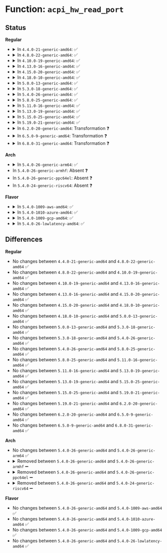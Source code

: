 # Function: <code>acpi_hw_read_port</code>

## Status
<b>Regular</b>
<ul>
<li>
<details>
<summary>In <code>4.4.0-21-generic-amd64</code>: ✅</summary>

```c
acpi_status acpi_hw_read_port(acpi_io_address address, u32 * value, u32 width)
```

```json
{
  "name": "acpi_hw_read_port",
  "collision_type": "Unique Global",
  "inline_type": "No",
  "funcs": [
    {
      "addr": 18446744071583675196,
      "name": "acpi_hw_read_port",
      "external": true,
      "loc": "drivers/acpi/acpica/hwvalid.c:220",
      "file": "drivers/acpi/acpica/hwvalid.c",
      "inline": "seen, unknown",
      "caller_inline": [],
      "caller_func": [
        "drivers/acpi/acpica/exregion.c:acpi_ex_system_io_space_handler",
        "drivers/acpi/acpica/hwregs.c:acpi_hw_read",
        "drivers/acpi/acpica/hwregs.c:acpi_hw_register_read"
      ]
    }
  ],
  "symbols": [
    {
      "addr": 18446744071583675196,
      "name": "acpi_hw_read_port",
      "section": ".text",
      "bind": "STB_GLOBAL",
      "size": 199
    }
  ]
}
```
</details>
</li>
<li>
<details>
<summary>In <code>4.8.0-22-generic-amd64</code>: ✅</summary>

```c
acpi_status acpi_hw_read_port(acpi_io_address address, u32 * value, u32 width)
```

```json
{
  "name": "acpi_hw_read_port",
  "collision_type": "Unique Global",
  "inline_type": "No",
  "funcs": [
    {
      "addr": 18446744071583998898,
      "name": "acpi_hw_read_port",
      "external": true,
      "loc": "drivers/acpi/acpica/hwvalid.c:220",
      "file": "drivers/acpi/acpica/hwvalid.c",
      "inline": "seen, unknown",
      "caller_inline": [],
      "caller_func": [
        "drivers/acpi/acpica/exregion.c:acpi_ex_system_io_space_handler",
        "drivers/acpi/acpica/hwregs.c:acpi_hw_register_read",
        "drivers/acpi/acpica/hwregs.c:acpi_hw_read"
      ]
    }
  ],
  "symbols": [
    {
      "addr": 18446744071583998898,
      "name": "acpi_hw_read_port",
      "section": ".text",
      "bind": "STB_GLOBAL",
      "size": 203
    }
  ]
}
```
</details>
</li>
<li>
<details>
<summary>In <code>4.10.0-19-generic-amd64</code>: ✅</summary>

```c
acpi_status acpi_hw_read_port(acpi_io_address address, u32 * value, u32 width)
```

```json
{
  "name": "acpi_hw_read_port",
  "collision_type": "Unique Global",
  "inline_type": "No",
  "funcs": [
    {
      "addr": 18446744071584140346,
      "name": "acpi_hw_read_port",
      "external": true,
      "loc": "drivers/acpi/acpica/hwvalid.c:220",
      "file": "drivers/acpi/acpica/hwvalid.c",
      "inline": "seen, unknown",
      "caller_inline": [],
      "caller_func": [
        "drivers/acpi/acpica/exregion.c:acpi_ex_system_io_space_handler",
        "drivers/acpi/acpica/hwregs.c:acpi_hw_register_read",
        "drivers/acpi/acpica/hwregs.c:acpi_hw_read"
      ]
    }
  ],
  "symbols": [
    {
      "addr": 18446744071584140346,
      "name": "acpi_hw_read_port",
      "section": ".text",
      "bind": "STB_GLOBAL",
      "size": 203
    }
  ]
}
```
</details>
</li>
<li>
<details>
<summary>In <code>4.13.0-16-generic-amd64</code>: ✅</summary>

```c
acpi_status acpi_hw_read_port(acpi_io_address address, u32 * value, u32 width)
```

```json
{
  "name": "acpi_hw_read_port",
  "collision_type": "Unique Global",
  "inline_type": "No",
  "funcs": [
    {
      "addr": 18446744071584207632,
      "name": "acpi_hw_read_port",
      "external": true,
      "loc": "drivers/acpi/acpica/hwvalid.c:220",
      "file": "drivers/acpi/acpica/hwvalid.c",
      "inline": "seen, unknown",
      "caller_inline": [],
      "caller_func": [
        "drivers/acpi/acpica/exregion.c:acpi_ex_system_io_space_handler",
        "drivers/acpi/acpica/hwregs.c:acpi_hw_register_read",
        "drivers/acpi/acpica/hwregs.c:acpi_hw_read",
        "drivers/acpi/acpica/hwxface.c:acpi_read",
        "drivers/acpi/acpica/hwxface.c:acpi_read"
      ]
    }
  ],
  "symbols": [
    {
      "addr": 18446744071584207632,
      "name": "acpi_hw_read_port",
      "section": ".text",
      "bind": "STB_GLOBAL",
      "size": 202
    }
  ]
}
```
</details>
</li>
<li>
<details>
<summary>In <code>4.15.0-20-generic-amd64</code>: ✅</summary>

```c
acpi_status acpi_hw_read_port(acpi_io_address address, u32 * value, u32 width)
```

```json
{
  "name": "acpi_hw_read_port",
  "collision_type": "Unique Global",
  "inline_type": "No",
  "funcs": [
    {
      "addr": 18446744071584538478,
      "name": "acpi_hw_read_port",
      "external": true,
      "loc": "drivers/acpi/acpica/hwvalid.c:220",
      "file": "drivers/acpi/acpica/hwvalid.c",
      "inline": "seen, unknown",
      "caller_inline": [],
      "caller_func": [
        "drivers/acpi/acpica/exregion.c:acpi_ex_system_io_space_handler",
        "drivers/acpi/acpica/hwregs.c:acpi_hw_register_read",
        "drivers/acpi/acpica/hwregs.c:acpi_hw_read"
      ]
    }
  ],
  "symbols": [
    {
      "addr": 18446744071584538478,
      "name": "acpi_hw_read_port",
      "section": ".text",
      "bind": "STB_GLOBAL",
      "size": 202
    }
  ]
}
```
</details>
</li>
<li>
<details>
<summary>In <code>4.18.0-10-generic-amd64</code>: ✅</summary>

```c
acpi_status acpi_hw_read_port(acpi_io_address address, u32 * value, u32 width)
```

```json
{
  "name": "acpi_hw_read_port",
  "collision_type": "Unique Global",
  "inline_type": "No",
  "funcs": [
    {
      "addr": 18446744071584762957,
      "name": "acpi_hw_read_port",
      "external": true,
      "loc": "drivers/acpi/acpica/hwvalid.c:186",
      "file": "drivers/acpi/acpica/hwvalid.c",
      "inline": "seen, unknown",
      "caller_inline": [],
      "caller_func": [
        "drivers/acpi/acpica/exregion.c:acpi_ex_system_io_space_handler",
        "drivers/acpi/acpica/hwregs.c:acpi_hw_register_read",
        "drivers/acpi/acpica/hwregs.c:acpi_hw_read"
      ]
    }
  ],
  "symbols": [
    {
      "addr": 18446744071584762957,
      "name": "acpi_hw_read_port",
      "section": ".text",
      "bind": "STB_GLOBAL",
      "size": 202
    }
  ]
}
```
</details>
</li>
<li>
<details>
<summary>In <code>5.0.0-13-generic-amd64</code>: ✅</summary>

```c
acpi_status acpi_hw_read_port(acpi_io_address address, u32 * value, u32 width)
```

```json
{
  "name": "acpi_hw_read_port",
  "collision_type": "Unique Global",
  "inline_type": "No",
  "funcs": [
    {
      "addr": 18446744071584863757,
      "name": "acpi_hw_read_port",
      "external": true,
      "loc": "drivers/acpi/acpica/hwvalid.c:186",
      "file": "drivers/acpi/acpica/hwvalid.c",
      "inline": "seen, unknown",
      "caller_inline": [],
      "caller_func": [
        "drivers/acpi/acpica/exregion.c:acpi_ex_system_io_space_handler",
        "drivers/acpi/acpica/hwregs.c:acpi_hw_register_read",
        "drivers/acpi/acpica/hwregs.c:acpi_hw_read"
      ]
    }
  ],
  "symbols": [
    {
      "addr": 18446744071584863757,
      "name": "acpi_hw_read_port",
      "section": ".text",
      "bind": "STB_GLOBAL",
      "size": 202
    }
  ]
}
```
</details>
</li>
<li>
<details>
<summary>In <code>5.3.0-18-generic-amd64</code>: ✅</summary>

```c
acpi_status acpi_hw_read_port(acpi_io_address address, u32 * value, u32 width)
```

```json
{
  "name": "acpi_hw_read_port",
  "collision_type": "Unique Global",
  "inline_type": "No",
  "funcs": [
    {
      "addr": 18446744071585067539,
      "name": "acpi_hw_read_port",
      "external": true,
      "loc": "drivers/acpi/acpica/hwvalid.c:186",
      "file": "drivers/acpi/acpica/hwvalid.c",
      "inline": "seen, unknown",
      "caller_inline": [],
      "caller_func": [
        "drivers/acpi/acpica/exregion.c:acpi_ex_system_io_space_handler",
        "drivers/acpi/acpica/hwregs.c:acpi_hw_register_read",
        "drivers/acpi/acpica/hwregs.c:acpi_hw_read"
      ]
    }
  ],
  "symbols": [
    {
      "addr": 18446744071585067539,
      "name": "acpi_hw_read_port",
      "section": ".text",
      "bind": "STB_GLOBAL",
      "size": 200
    }
  ]
}
```
</details>
</li>
<li>
<details>
<summary>In <code>5.4.0-26-generic-amd64</code>: ✅</summary>

```c
acpi_status acpi_hw_read_port(acpi_io_address address, u32 * value, u32 width)
```

```json
{
  "name": "acpi_hw_read_port",
  "collision_type": "Unique Global",
  "inline_type": "No",
  "funcs": [
    {
      "addr": 18446744071585203873,
      "name": "acpi_hw_read_port",
      "external": true,
      "loc": "drivers/acpi/acpica/hwvalid.c:186",
      "file": "drivers/acpi/acpica/hwvalid.c",
      "inline": "seen, unknown",
      "caller_inline": [],
      "caller_func": [
        "drivers/acpi/acpica/exregion.c:acpi_ex_system_io_space_handler",
        "drivers/acpi/acpica/hwregs.c:acpi_hw_register_read",
        "drivers/acpi/acpica/hwregs.c:acpi_hw_read"
      ]
    }
  ],
  "symbols": [
    {
      "addr": 18446744071585203873,
      "name": "acpi_hw_read_port",
      "section": ".text",
      "bind": "STB_GLOBAL",
      "size": 200
    }
  ]
}
```
</details>
</li>
<li>
<details>
<summary>In <code>5.8.0-25-generic-amd64</code>: ✅</summary>

```c
acpi_status acpi_hw_read_port(acpi_io_address address, u32 * value, u32 width)
```

```json
{
  "name": "acpi_hw_read_port",
  "collision_type": "Unique Global",
  "inline_type": "No",
  "funcs": [
    {
      "addr": 18446744071585909428,
      "name": "acpi_hw_read_port",
      "external": true,
      "loc": "drivers/acpi/acpica/hwvalid.c:186",
      "file": "drivers/acpi/acpica/hwvalid.c",
      "inline": "seen, unknown",
      "caller_inline": [],
      "caller_func": [
        "drivers/acpi/acpica/exregion.c:acpi_ex_system_io_space_handler",
        "drivers/acpi/acpica/hwregs.c:acpi_hw_register_read",
        "drivers/acpi/acpica/hwregs.c:acpi_hw_read"
      ]
    }
  ],
  "symbols": [
    {
      "addr": 18446744071585909428,
      "name": "acpi_hw_read_port",
      "section": ".text",
      "bind": "STB_GLOBAL",
      "size": 200
    }
  ]
}
```
</details>
</li>
<li>
<details>
<summary>In <code>5.11.0-16-generic-amd64</code>: ✅</summary>

```c
acpi_status acpi_hw_read_port(acpi_io_address address, u32 * value, u32 width)
```

```json
{
  "name": "acpi_hw_read_port",
  "collision_type": "Unique Global",
  "inline_type": "No",
  "funcs": [
    {
      "addr": 18446744071586031042,
      "name": "acpi_hw_read_port",
      "external": true,
      "loc": "drivers/acpi/acpica/hwvalid.c:186",
      "file": "drivers/acpi/acpica/hwvalid.c",
      "inline": "seen, unknown",
      "caller_inline": [],
      "caller_func": [
        "drivers/acpi/acpica/exregion.c:acpi_ex_system_io_space_handler",
        "drivers/acpi/acpica/hwregs.c:acpi_hw_register_read",
        "drivers/acpi/acpica/hwregs.c:acpi_hw_read"
      ]
    }
  ],
  "symbols": [
    {
      "addr": 18446744071586031042,
      "name": "acpi_hw_read_port",
      "section": ".text",
      "bind": "STB_GLOBAL",
      "size": 200
    }
  ]
}
```
</details>
</li>
<li>
<details>
<summary>In <code>5.13.0-19-generic-amd64</code>: ✅</summary>

```c
acpi_status acpi_hw_read_port(acpi_io_address address, u32 * value, u32 width)
```

```json
{
  "name": "acpi_hw_read_port",
  "collision_type": "Unique Global",
  "inline_type": "No",
  "funcs": [
    {
      "addr": 18446744071585908063,
      "name": "acpi_hw_read_port",
      "external": true,
      "loc": "drivers/acpi/acpica/hwvalid.c:186",
      "file": "drivers/acpi/acpica/hwvalid.c",
      "inline": "seen, unknown",
      "caller_inline": [],
      "caller_func": [
        "drivers/acpi/acpica/exregion.c:acpi_ex_system_io_space_handler",
        "drivers/acpi/acpica/hwregs.c:acpi_hw_register_read",
        "drivers/acpi/acpica/hwregs.c:acpi_hw_read"
      ]
    }
  ],
  "symbols": [
    {
      "addr": 18446744071585908063,
      "name": "acpi_hw_read_port",
      "section": ".text",
      "bind": "STB_GLOBAL",
      "size": 200
    }
  ]
}
```
</details>
</li>
<li>
<details>
<summary>In <code>5.15.0-25-generic-amd64</code>: ✅</summary>

```c
acpi_status acpi_hw_read_port(acpi_io_address address, u32 * value, u32 width)
```

```json
{
  "name": "acpi_hw_read_port",
  "collision_type": "Unique Global",
  "inline_type": "No",
  "funcs": [
    {
      "addr": 18446744071586395975,
      "name": "acpi_hw_read_port",
      "external": true,
      "loc": "drivers/acpi/acpica/hwvalid.c:186",
      "file": "drivers/acpi/acpica/hwvalid.c",
      "inline": "seen, unknown",
      "caller_inline": [],
      "caller_func": [
        "drivers/acpi/acpica/exregion.c:acpi_ex_system_io_space_handler",
        "drivers/acpi/acpica/hwregs.c:acpi_hw_register_read",
        "drivers/acpi/acpica/hwregs.c:acpi_hw_read"
      ]
    }
  ],
  "symbols": [
    {
      "addr": 18446744071586395975,
      "name": "acpi_hw_read_port",
      "section": ".text",
      "bind": "STB_GLOBAL",
      "size": 228
    }
  ]
}
```
</details>
</li>
<li>
<details>
<summary>In <code>5.19.0-21-generic-amd64</code>: ✅</summary>

```c
acpi_status acpi_hw_read_port(acpi_io_address address, u32 * value, u32 width)
```

```json
{
  "name": "acpi_hw_read_port",
  "collision_type": "Unique Global",
  "inline_type": "No",
  "funcs": [
    {
      "addr": 18446744071587645015,
      "name": "acpi_hw_read_port",
      "external": true,
      "loc": "drivers/acpi/acpica/hwvalid.c:186",
      "file": "drivers/acpi/acpica/hwvalid.c",
      "inline": "seen, unknown",
      "caller_inline": [],
      "caller_func": [
        "drivers/acpi/acpica/exregion.c:acpi_ex_system_io_space_handler",
        "drivers/acpi/acpica/hwregs.c:acpi_hw_register_read",
        "drivers/acpi/acpica/hwregs.c:acpi_hw_read"
      ]
    }
  ],
  "symbols": [
    {
      "addr": 18446744071587645015,
      "name": "acpi_hw_read_port",
      "section": ".text",
      "bind": "STB_GLOBAL",
      "size": 252
    }
  ]
}
```
</details>
</li>
<li>
<details>
<summary>In <code>6.2.0-20-generic-amd64</code>: Transformation ❓</summary>

```c
acpi_status acpi_hw_read_port(acpi_io_address address, u32 * value, u32 width)
```

```json
{
  "name": "acpi_hw_read_port",
  "collision_type": "Unique Global",
  "inline_type": "No",
  "funcs": [
    {
      "addr": 0,
      "name": "acpi_hw_read_port",
      "external": true,
      "loc": "drivers/acpi/acpica/hwvalid.c:187",
      "file": "drivers/acpi/acpica/hwvalid.c",
      "inline": "seen, unknown",
      "caller_inline": [],
      "caller_func": [
        "drivers/acpi/acpica/exregion.c:acpi_ex_system_io_space_handler",
        "drivers/acpi/acpica/hwregs.c:acpi_hw_register_read",
        "drivers/acpi/acpica/hwregs.c:acpi_hw_read"
      ]
    }
  ],
  "symbols": [
    {
      "addr": 18446744071596221037,
      "name": "acpi_hw_read_port.cold",
      "section": ".text",
      "bind": "STB_LOCAL",
      "size": 26
    },
    {
      "addr": 18446744071588947200,
      "name": "acpi_hw_read_port",
      "section": ".text",
      "bind": "STB_GLOBAL",
      "size": 260
    }
  ]
}
```
</details>
</li>
<li>
<details>
<summary>In <code>6.5.0-9-generic-amd64</code>: Transformation ❓</summary>

```c
acpi_status acpi_hw_read_port(acpi_io_address address, u32 * value, u32 width)
```

```json
{
  "name": "acpi_hw_read_port",
  "collision_type": "Unique Global",
  "inline_type": "No",
  "funcs": [
    {
      "addr": 0,
      "name": "acpi_hw_read_port",
      "external": true,
      "loc": "drivers/acpi/acpica/hwvalid.c:187",
      "file": "drivers/acpi/acpica/hwvalid.c",
      "inline": "seen, unknown",
      "caller_inline": [],
      "caller_func": [
        "drivers/acpi/acpica/exregion.c:acpi_ex_system_io_space_handler",
        "drivers/acpi/acpica/hwregs.c:acpi_hw_register_read",
        "drivers/acpi/acpica/hwregs.c:acpi_hw_read"
      ]
    }
  ],
  "symbols": [
    {
      "addr": 18446744071596747617,
      "name": "acpi_hw_read_port.cold",
      "section": ".text",
      "bind": "STB_LOCAL",
      "size": 26
    },
    {
      "addr": 18446744071589237168,
      "name": "acpi_hw_read_port",
      "section": ".text",
      "bind": "STB_GLOBAL",
      "size": 260
    }
  ]
}
```
</details>
</li>
<li>
<details>
<summary>In <code>6.8.0-31-generic-amd64</code>: Transformation ❓</summary>

```c
acpi_status acpi_hw_read_port(acpi_io_address address, u32 * value, u32 width)
```

```json
{
  "name": "acpi_hw_read_port",
  "collision_type": "Unique Global",
  "inline_type": "No",
  "funcs": [
    {
      "addr": 0,
      "name": "acpi_hw_read_port",
      "external": true,
      "loc": "drivers/acpi/acpica/hwvalid.c:187",
      "file": "drivers/acpi/acpica/hwvalid.c",
      "inline": "seen, unknown",
      "caller_inline": [],
      "caller_func": [
        "drivers/acpi/acpica/exregion.c:acpi_ex_system_io_space_handler",
        "drivers/acpi/acpica/hwregs.c:acpi_hw_register_read",
        "drivers/acpi/acpica/hwregs.c:acpi_hw_read"
      ]
    }
  ],
  "symbols": [
    {
      "addr": 18446744071597656245,
      "name": "acpi_hw_read_port.cold",
      "section": ".text",
      "bind": "STB_LOCAL",
      "size": 26
    },
    {
      "addr": 18446744071589543680,
      "name": "acpi_hw_read_port",
      "section": ".text",
      "bind": "STB_GLOBAL",
      "size": 260
    }
  ]
}
```
</details>
</li>
</ul>
<b>Arch</b>
<ul>
<li>
<details>
<summary>In <code>5.4.0-26-generic-arm64</code>: ✅</summary>

```c
acpi_status acpi_hw_read_port(acpi_io_address address, u32 * value, u32 width)
```

```json
{
  "name": "acpi_hw_read_port",
  "collision_type": "Unique Global",
  "inline_type": "No",
  "funcs": [
    {
      "addr": 18446603336497541676,
      "name": "acpi_hw_read_port",
      "external": true,
      "loc": "drivers/acpi/acpica/hwvalid.c:186",
      "file": "drivers/acpi/acpica/hwvalid.c",
      "inline": "seen, unknown",
      "caller_inline": [],
      "caller_func": [
        "drivers/acpi/acpica/exregion.c:acpi_ex_system_io_space_handler",
        "drivers/acpi/acpica/hwregs.c:acpi_hw_read"
      ]
    }
  ],
  "symbols": [
    {
      "addr": 18446603336497541676,
      "name": "acpi_hw_read_port",
      "section": ".text",
      "bind": "STB_GLOBAL",
      "size": 248
    }
  ]
}
```
</details>
</li>
<li>
In <code>5.4.0-26-generic-armhf</code>: Absent ❓
</li>
<li>
In <code>5.4.0-26-generic-ppc64el</code>: Absent ❓
</li>
<li>
In <code>5.4.0-24-generic-riscv64</code>: Absent ❓
</li>
</ul>
<b>Flavor</b>
<ul>
<li>
<details>
<summary>In <code>5.4.0-1009-aws-amd64</code>: ✅</summary>

```c
acpi_status acpi_hw_read_port(acpi_io_address address, u32 * value, u32 width)
```

```json
{
  "name": "acpi_hw_read_port",
  "collision_type": "Unique Global",
  "inline_type": "No",
  "funcs": [
    {
      "addr": 18446744071585076753,
      "name": "acpi_hw_read_port",
      "external": true,
      "loc": "drivers/acpi/acpica/hwvalid.c:186",
      "file": "drivers/acpi/acpica/hwvalid.c",
      "inline": "seen, unknown",
      "caller_inline": [],
      "caller_func": [
        "drivers/acpi/acpica/exregion.c:acpi_ex_system_io_space_handler",
        "drivers/acpi/acpica/hwregs.c:acpi_hw_register_read",
        "drivers/acpi/acpica/hwregs.c:acpi_hw_read"
      ]
    }
  ],
  "symbols": [
    {
      "addr": 18446744071585076753,
      "name": "acpi_hw_read_port",
      "section": ".text",
      "bind": "STB_GLOBAL",
      "size": 200
    }
  ]
}
```
</details>
</li>
<li>
<details>
<summary>In <code>5.4.0-1010-azure-amd64</code>: ✅</summary>

```c
acpi_status acpi_hw_read_port(acpi_io_address address, u32 * value, u32 width)
```

```json
{
  "name": "acpi_hw_read_port",
  "collision_type": "Unique Global",
  "inline_type": "No",
  "funcs": [
    {
      "addr": 18446744071584992184,
      "name": "acpi_hw_read_port",
      "external": true,
      "loc": "drivers/acpi/acpica/hwvalid.c:186",
      "file": "drivers/acpi/acpica/hwvalid.c",
      "inline": "seen, unknown",
      "caller_inline": [],
      "caller_func": [
        "drivers/acpi/acpica/exregion.c:acpi_ex_system_io_space_handler",
        "drivers/acpi/acpica/hwregs.c:acpi_hw_register_read",
        "drivers/acpi/acpica/hwregs.c:acpi_hw_read"
      ]
    }
  ],
  "symbols": [
    {
      "addr": 18446744071584992184,
      "name": "acpi_hw_read_port",
      "section": ".text",
      "bind": "STB_GLOBAL",
      "size": 200
    }
  ]
}
```
</details>
</li>
<li>
<details>
<summary>In <code>5.4.0-1009-gcp-amd64</code>: ✅</summary>

```c
acpi_status acpi_hw_read_port(acpi_io_address address, u32 * value, u32 width)
```

```json
{
  "name": "acpi_hw_read_port",
  "collision_type": "Unique Global",
  "inline_type": "No",
  "funcs": [
    {
      "addr": 18446744071585155457,
      "name": "acpi_hw_read_port",
      "external": true,
      "loc": "drivers/acpi/acpica/hwvalid.c:186",
      "file": "drivers/acpi/acpica/hwvalid.c",
      "inline": "seen, unknown",
      "caller_inline": [],
      "caller_func": [
        "drivers/acpi/acpica/exregion.c:acpi_ex_system_io_space_handler",
        "drivers/acpi/acpica/hwregs.c:acpi_hw_register_read",
        "drivers/acpi/acpica/hwregs.c:acpi_hw_read"
      ]
    }
  ],
  "symbols": [
    {
      "addr": 18446744071585155457,
      "name": "acpi_hw_read_port",
      "section": ".text",
      "bind": "STB_GLOBAL",
      "size": 200
    }
  ]
}
```
</details>
</li>
<li>
<details>
<summary>In <code>5.4.0-26-lowlatency-amd64</code>: ✅</summary>

```c
acpi_status acpi_hw_read_port(acpi_io_address address, u32 * value, u32 width)
```

```json
{
  "name": "acpi_hw_read_port",
  "collision_type": "Unique Global",
  "inline_type": "No",
  "funcs": [
    {
      "addr": 18446744071585261617,
      "name": "acpi_hw_read_port",
      "external": true,
      "loc": "drivers/acpi/acpica/hwvalid.c:186",
      "file": "drivers/acpi/acpica/hwvalid.c",
      "inline": "seen, unknown",
      "caller_inline": [],
      "caller_func": [
        "drivers/acpi/acpica/exregion.c:acpi_ex_system_io_space_handler",
        "drivers/acpi/acpica/hwregs.c:acpi_hw_register_read",
        "drivers/acpi/acpica/hwregs.c:acpi_hw_read"
      ]
    }
  ],
  "symbols": [
    {
      "addr": 18446744071585261617,
      "name": "acpi_hw_read_port",
      "section": ".text",
      "bind": "STB_GLOBAL",
      "size": 200
    }
  ]
}
```
</details>
</li>
</ul>

## Differences
<b>Regular</b>
<ul>
<li>
No changes between <code>4.4.0-21-generic-amd64</code> and <code>4.8.0-22-generic-amd64</code> ✅
</li>
<li>
No changes between <code>4.8.0-22-generic-amd64</code> and <code>4.10.0-19-generic-amd64</code> ✅
</li>
<li>
No changes between <code>4.10.0-19-generic-amd64</code> and <code>4.13.0-16-generic-amd64</code> ✅
</li>
<li>
No changes between <code>4.13.0-16-generic-amd64</code> and <code>4.15.0-20-generic-amd64</code> ✅
</li>
<li>
No changes between <code>4.15.0-20-generic-amd64</code> and <code>4.18.0-10-generic-amd64</code> ✅
</li>
<li>
No changes between <code>4.18.0-10-generic-amd64</code> and <code>5.0.0-13-generic-amd64</code> ✅
</li>
<li>
No changes between <code>5.0.0-13-generic-amd64</code> and <code>5.3.0-18-generic-amd64</code> ✅
</li>
<li>
No changes between <code>5.3.0-18-generic-amd64</code> and <code>5.4.0-26-generic-amd64</code> ✅
</li>
<li>
No changes between <code>5.4.0-26-generic-amd64</code> and <code>5.8.0-25-generic-amd64</code> ✅
</li>
<li>
No changes between <code>5.8.0-25-generic-amd64</code> and <code>5.11.0-16-generic-amd64</code> ✅
</li>
<li>
No changes between <code>5.11.0-16-generic-amd64</code> and <code>5.13.0-19-generic-amd64</code> ✅
</li>
<li>
No changes between <code>5.13.0-19-generic-amd64</code> and <code>5.15.0-25-generic-amd64</code> ✅
</li>
<li>
No changes between <code>5.15.0-25-generic-amd64</code> and <code>5.19.0-21-generic-amd64</code> ✅
</li>
<li>
No changes between <code>5.19.0-21-generic-amd64</code> and <code>6.2.0-20-generic-amd64</code> ✅
</li>
<li>
No changes between <code>6.2.0-20-generic-amd64</code> and <code>6.5.0-9-generic-amd64</code> ✅
</li>
<li>
No changes between <code>6.5.0-9-generic-amd64</code> and <code>6.8.0-31-generic-amd64</code> ✅
</li>
</ul>
<b>Arch</b>
<ul>
<li>
No changes between <code>5.4.0-26-generic-amd64</code> and <code>5.4.0-26-generic-arm64</code> ✅
</li>
<li>
<details>
<summary>Removed between <code>5.4.0-26-generic-amd64</code> and <code>5.4.0-26-generic-armhf</code> ➖</summary>

```c
acpi_status acpi_hw_read_port(acpi_io_address address, u32 * value, u32 width)
```
</details>
</li>
<li>
<details>
<summary>Removed between <code>5.4.0-26-generic-amd64</code> and <code>5.4.0-26-generic-ppc64el</code> ➖</summary>

```c
acpi_status acpi_hw_read_port(acpi_io_address address, u32 * value, u32 width)
```
</details>
</li>
<li>
<details>
<summary>Removed between <code>5.4.0-26-generic-amd64</code> and <code>5.4.0-24-generic-riscv64</code> ➖</summary>

```c
acpi_status acpi_hw_read_port(acpi_io_address address, u32 * value, u32 width)
```
</details>
</li>
</ul>
<b>Flavor</b>
<ul>
<li>
No changes between <code>5.4.0-26-generic-amd64</code> and <code>5.4.0-1009-aws-amd64</code> ✅
</li>
<li>
No changes between <code>5.4.0-26-generic-amd64</code> and <code>5.4.0-1010-azure-amd64</code> ✅
</li>
<li>
No changes between <code>5.4.0-26-generic-amd64</code> and <code>5.4.0-1009-gcp-amd64</code> ✅
</li>
<li>
No changes between <code>5.4.0-26-generic-amd64</code> and <code>5.4.0-26-lowlatency-amd64</code> ✅
</li>
</ul>

